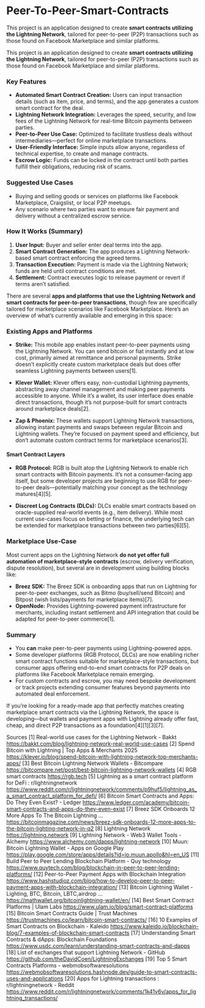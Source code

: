 # Peer-To-Peer-Smart-Contracts
This project is an application designed to create **smart contracts utilizing the Lightning Network**, tailored for peer-to-peer (P2P) transactions such as those found on Facebook Marketplace and similar platforms.

This project is an application designed to create **smart contracts utilizing the Lightning Network**, tailored for peer-to-peer (P2P) transactions such as those found on Facebook Marketplace and similar platforms.

### Key Features
- **Automated Smart Contract Creation:** Users can input transaction details (such as item, price, and terms), and the app generates a custom smart contract for the deal.
- **Lightning Network Integration:** Leverages the speed, security, and low fees of the Lightning Network for real-time Bitcoin payments between parties.
- **Peer-to-Peer Use Case:** Optimized to facilitate trustless deals without intermediaries—perfect for online marketplace transactions.
- **User-Friendly Interface:** Simple inputs allow anyone, regardless of technical expertise, to create and manage contracts.
- **Escrow Logic:** Funds can be locked in the contract until both parties fulfill their obligations, reducing risk of scams.

### Suggested Use Cases
- Buying and selling goods or services on platforms like Facebook Marketplace, Craigslist, or local P2P meetups.
- Any scenario where two parties want to ensure fair payment and delivery without a centralized escrow service.

### How It Works (Summary)
1. **User Input:** Buyer and seller enter deal terms into the app.
2. **Smart Contract Generation:** The app produces a Lightning Network-based smart contract enforcing the agreed terms.
3. **Transaction Execution:** Payment is made via the Lightning Network; funds are held until contract conditions are met.
4. **Settlement:** Contract executes logic to release payment or revert if terms aren’t satisfied.

There are several **apps and platforms that use the Lightning Network and smart contracts for peer-to-peer transactions**, though few are specifically tailored for marketplace scenarios like Facebook Marketplace. Here’s an overview of what’s currently available and emerging in this space:

### Existing Apps and Platforms

- **Strike:** This mobile app enables instant peer-to-peer payments using the Lightning Network. You can send bitcoin or fiat instantly and at low cost, primarily aimed at remittance and personal payments. Strike doesn’t explicitly create custom marketplace deals but does offer seamless Lightning payments between users[1].

- **Klever Wallet:** Klever offers easy, non-custodial Lightning payments, abstracting away channel management and making peer payments accessible to anyone. While it’s a wallet, its user interface does enable direct transactions, though it’s not purpose-built for smart contracts around marketplace deals[2].

- **Zap & Phoenix:** These wallets support Lightning Network transactions, allowing instant payments and swaps between regular Bitcoin and Lightning wallets. They’re focused on payment speed and efficiency, but don’t automate custom contract terms for marketplace scenarios[3].

#### Smart Contract Layers
- **RGB Protocol:** RGB is built atop the Lightning Network to enable rich smart contracts with Bitcoin payments. It’s not a consumer-facing app itself, but some developer projects are beginning to use RGB for peer-to-peer deals—potentially matching your concept as the technology matures[4][5].

- **Discreet Log Contracts (DLCs):** DLCs enable smart contracts based on oracle-supplied real-world events (e.g., item delivery). While most current use-cases focus on betting or finance, the underlying tech can be extended for marketplace transactions between two parties[6][5].

### Marketplace Use-Case
Most current apps on the Lightning Network **do not yet offer full automation of marketplace-style contracts** (escrow, delivery verification, dispute resolution), but several are in development using building blocks like:

- **Breez SDK:** The Breez SDK is onboarding apps that run on Lightning for peer-to-peer exchanges, such as Bitmo (buy/sell/send Bitcoin) and Bitpost (wish lists/payments for marketplace items)[7].
- **OpenNode:** Provides Lightning-powered payment infrastructure for merchants, including instant settlement and API integration that could be adapted for peer-to-peer commerce[1].

### Summary
- You **can** make peer-to-peer payments using Lightning-powered apps.
- Some developer platforms (RGB Protocol, DLCs) are now enabling richer smart contract functions suitable for marketplace-style transactions, but consumer apps offering end-to-end smart contracts for P2P deals on platforms like Facebook Marketplace remain emerging.
- For custom contracts and escrow, you may need bespoke development or track projects extending consumer features beyond payments into automated deal enforcement.

If you’re looking for a ready-made app that perfectly matches creating marketplace smart contracts via the Lightning Network, the space is developing—but wallets and payment apps with Lightning already offer fast, cheap, and direct P2P transactions as a foundation[4][1][3][7].

Sources
[1] Real-world use cases for the Lightning Network - Bakkt https://bakkt.com/blog/lightning-network-real-world-use-cases
[2] Spend Bitcoin with Lightning | Top Apps & Merchants 2025 https://klever.io/blog/spend-bitcoin-with-lightning-network-top-merchants-apps/
[3] Best Bitcoin Lightning Network Wallets - Bitcompare https://bitcompare.net/post/best-bitcoin-lightning-network-wallets
[4] RGB smart contracts https://rgb.tech
[5] Lightning as a smart contract platform for DeFi : r/lightningnetwork https://www.reddit.com/r/lightningnetwork/comments/p9huf5/lightning_as_a_smart_contract_platform_for_defi/
[6] Bitcoin Smart Contracts and Apps: Do They Even Exist? - Ledger https://www.ledger.com/academy/bitcoin-smart-contracts-and-apps-do-they-even-exist
[7] Breez SDK Onboards 12 More Apps To The Bitcoin Lightning ... https://bitcoinmagazine.com/news/breez-sdk-onboards-12-more-apps-to-the-bitcoin-lighting-network-in-q2
[8] Lightning Network https://lightning.network
[9] Lightning Network - Web3 Wallet Tools - Alchemy https://www.alchemy.com/dapps/lightning-network
[10] Muun: Bitcoin Lightning Wallet - Apps on Google Play https://play.google.com/store/apps/details?id=io.muun.apollo&hl=en_US
[11] Build Peer to Peer Lending Blockchain Platform - Quy technology https://www.quytech.com/blog/blockchain-in-peer-to-peer-lending-platforms/
[12] Peer-to-Peer Payment Apps with Blockchain Integration https://www.hashstudioz.com/blog/how-to-develop-peer-to-peer-payment-apps-with-blockchain-integration/
[13] Bitcoin Lightning Wallet - Lighting, BTC, Bitcoin, LBTC,airdrop ... https://mathwallet.org/bitcoinlightning-wallet/en/
[14] Best Smart Contract Platforms | Ulam Labs https://www.ulam.io/blog/smart-contract-platforms
[15] Bitcoin Smart Contracts Guide | Trust Machines https://trustmachines.co/learn/bitcoin-smart-contracts/
[16] 10 Examples of Smart Contracts on Blockchain - Kaleido https://www.kaleido.io/blockchain-blog/7-examples-of-blockchain-smart-contracts
[17] Understanding Smart Contracts & dApps: Blockchain Foundations https://www.usdc.com/learn/understanding-smart-contracts-and-dapps
[18] List of exchanges that support Lightning Network - GitHub https://github.com/theDavidCoen/LightningExchanges
[19] Top 5 Smart Contracts Platforms - webmobsoftwaresolutions https://webmobsoftwaresolutions.hashnode.dev/guide-to-smart-contracts-uses-and-applications
[20] Apps for Lightning transactions : r/lightningnetwork - Reddit https://www.reddit.com/r/lightningnetwork/comments/1k41v6v/apps_for_lightning_transactions/


